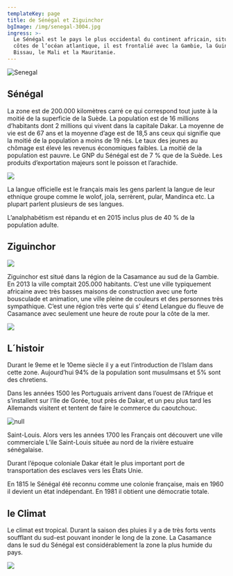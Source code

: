 ```yaml
---
templateKey: page
title: de Sénégal et Ziguinchor
bgImage: /img/senegal-3004.jpg
ingress: >-
  Le Sénégal est le pays le plus occidental du continent africain, situé sur les
  côtes de l’océan atlantique, il est frontalié avec la Gambie, la Guinée
  Bissau, le Mali et la Mauritanie.
---
```

![Senegal](/img/map.jpg)

## Sénégal

La zone est de 200.000 kilomètres carré ce qui correspond tout juste à la moitié de la superficie de la Suède. La population est de 16 millions d’habitants dont 2 millions qui vivent dans la capitale Dakar. La moyenne de vie est de 67 ans et la moyenne d’age est de 18,5 ans ceux qui signifie que la moitié de la population a moins de 19 nés. Le taux des jeunes au chômage est élevé les revenus économiques faibles. La moitié de la population est pauvre. Le GNP du Sénégal est de 7 % que de la Suède. Les produits d’exportation majeurs sont le poisson et l’arachide.

![](/img/senegal-3003.jpg)

La langue officielle est le français mais les gens parlent la langue de leur ethnique groupe comme le wolof, jola, serrèrent, pular, Mandinca etc. La plupart parlent plusieurs de ses langues. 

L’analphabétism est répandu et en 2015 inclus plus de 40 % de la population adulte.



## Ziguinchor

![](/img/gata-z.jpg)

Ziguinchor est situé dans la région de la Casamance au sud de la Gambie. En 2013 la ville comptait 205.000 habitants. C’est une ville typiquement africaine avec très basses maisons de construction avec une forte bousculade et animation, une ville pleine de couleurs et des personnes très sympathique. C’est une région très verte qui s’ étend Lelangue du fleuve de Casamance avec seulement une heure de route pour la côte de la mer.

![](/img/butik-z.jpg)



## L´histoir

Durant le 9eme et le 10eme siècle il y a eut l’introduction de l’Islam dans cette zone. Aujourd’hui 
94% de la population sont musulmsans et 5% sont des chretiens.

Dans les années 1500 les Portuguais arrivent dans l’ouest de l’Afrique et s’installent sur l’Ile de Gorée, tout près de Dakar, et un peu plus tard les Allemands visitent et tentent de faire le commerce du caoutchouc. 

![null](/img/om-senegal-300.jpg)

Saint-Louis. Alors vers les années 1700 les Français ont découvert une ville commerciale L’ile Saint-Louis située au nord de la rivière estuaire sénégalaise.

Durant l’époque coloniale Dakar était le plus important port de transportation des esclaves vers les États Unie.

En 1815 le Sénégal été reconnu comme une colonie française, mais en 1960 il devient un état indépendant. En 1981 il obtient une démocratie totale.

## le Climat

Le climat est tropical. Durant la saison des pluies il y a de très forts vents soufflant du sud-est pouvant inonder le long de la zone. La Casamance dans le sud du Sénégal est considérablement la zone la plus humide du pays.

![](/img/djungel-2.jpg)
